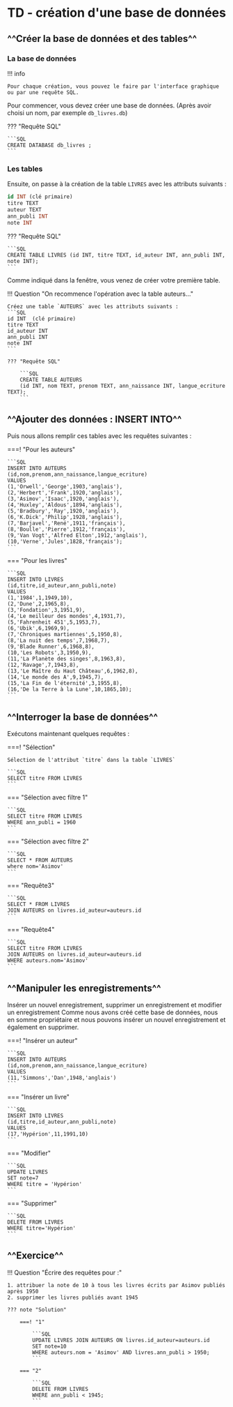 # **TD - création d'une base de données**

## ^^Créer la base de données et des tables^^
### La base de données

!!! info
    
    Pour chaque création, vous pouvez le faire par l'interface graphique ou par une requête SQL.


Pour commencer, vous devez créer une base de données. (Après avoir choisi un nom, par exemple `db_livres.db`)

??? "Requête SQL"

    ```SQL
    CREATE DATABASE db_livres ;
    ```

### Les tables

Ensuite, on passe à la création de la table `LIVRES` avec les attributs suivants :
```SQL
id INT (clé primaire) 
titre TEXT
auteur TEXT
ann_publi INT
note INT 
```

??? "Requête SQL"

    ```SQL
    CREATE TABLE LIVRES (id INT, titre TEXT, id_auteur INT, ann_publi INT, note INT);
    ```

Comme indiqué dans la fenêtre, vous venez de créer votre première table.  

!!! Question "On recommence l'opération avec la table auteurs..."

    Créez une table `AUTEURS` avec les attributs suivants : 
    ```SQL
    id INT  (clé primaire)  
    titre TEXT  
    id_auteur INT  
    ann_publi INT  
    note INT
    ```

    ??? "Requête SQL"

        ```SQL
        CREATE TABLE AUTEURS
        (id INT, nom TEXT, prenom TEXT, ann_naissance INT, langue_ecriture TEXT);
        ```

## ^^Ajouter des données : **INSERT INTO**^^
Puis nous allons remplir ces tables avec les requêtes suivantes :

===! "Pour les auteurs"

    ```SQL
    INSERT INTO AUTEURS 
    (id,nom,prenom,ann_naissance,langue_ecriture)
    VALUES
    (1,'Orwell','George',1903,'anglais'),
    (2,'Herbert','Frank',1920,'anglais'),
    (3,'Asimov','Isaac',1920,'anglais'),
    (4,'Huxley','Aldous',1894,'anglais'),
    (5,'Bradbury','Ray',1920,'anglais'),
    (6,'K.Dick','Philip',1928,'anglais'),
    (7,'Barjavel','René',1911,'français'),
    (8,'Boulle','Pierre',1912,'français'),
    (9,'Van Vogt','Alfred Elton',1912,'anglais'),
    (10,'Verne','Jules',1828,'français');
    ```
=== "Pour les livres"

    ```SQL
    INSERT INTO LIVRES
    (id,titre,id_auteur,ann_publi,note)
    VALUES
    (1,'1984',1,1949,10),
    (2,'Dune',2,1965,8),
    (3,'Fondation',3,1951,9),
    (4,'Le meilleur des mondes',4,1931,7),
    (5,'Fahrenheit 451',5,1953,7),
    (6,'Ubik',6,1969,9),
    (7,'Chroniques martiennes',5,1950,8),
    (8,'La nuit des temps',7,1968,7),
    (9,'Blade Runner',6,1968,8),
    (10,'Les Robots',3,1950,9),
    (11,'La Planète des singes',8,1963,8),
    (12,'Ravage',7,1943,8),
    (13,'Le Maître du Haut Château',6,1962,8),
    (14,'Le monde des A',9,1945,7),
    (15,'La Fin de l'éternité',3,1955,8),
    (16,'De la Terre à la Lune',10,1865,10);
    ```

## ^^Interroger la base de données^^
Exécutons maintenant quelques requêtes :

===! "Sélection"

    Sélection de l'attribut `titre` dans la table `LIVRES`

    ```SQL
    SELECT titre FROM LIVRES
    ```

=== "Sélection avec filtre 1"

    ```SQL
    SELECT titre FROM LIVRES
    WHERE ann_publi = 1960
    ```

=== "Sélection avec filtre 2"

    ```SQL
    SELECT * FROM AUTEURS
    where nom='Asimov'
    ```

=== "Requête3"

    ```SQL
    SELECT * FROM LIVRES
    JOIN AUTEURS on livres.id_auteur=auteurs.id
    ```

=== "Requête4"

    ```SQL
    SELECT titre FROM LIVRES
    JOIN AUTEURS on livres.id_auteur=auteurs.id
    WHERE auteurs.nom='Asimov'
    ```

## ^^Manipuler les enregistrements^^
Insérer un nouvel enregistrement, supprimer un enregistrement et modifier un enregistrement
Comme nous avons créé cette base de données, nous en somme propriétaire et nous pouvons insérer un nouvel enregistrement et également en supprimer.

===! "Insérer un auteur"

    ```SQL
    INSERT INTO AUTEURS
    (id,nom,prenom,ann_naissance,langue_ecriture)
    VALUES
    (11,'Simmons','Dan',1948,'anglais')
    ```

=== "Insérer un livre"

    ```SQL
    INSERT INTO LIVRES
    (id,titre,id_auteur,ann_publi,note)
    VALUES
    (17,'Hypérion',11,1991,10)
    ```

=== "Modifier"

    ```SQL
    UPDATE LIVRES
    SET note=7
    WHERE titre = 'Hypérion'
    ```

=== "Supprimer"

    ```SQL
    DELETE FROM LIVRES
    WHERE titre='Hypérion'
    ```

## ^^Exercice^^

!!! Question "Écrire des requêtes pour :"  

    1. attribuer la note de 10 à tous les livres écrits par Asimov publiés après 1950  
    2. supprimer les livres publiés avant 1945

    ??? note "Solution"

        ===! "1"
        
            ```SQL
            UPDATE LIVRES JOIN AUTEURS ON livres.id_auteur=auteurs.id
            SET note=10
            WHERE auteurs.nom = 'Asimov' AND livres.ann_publi > 1950;
            ```

        === "2"
        
            ```SQL
            DELETE FROM LIVRES
            WHERE ann_publi < 1945;
            ```